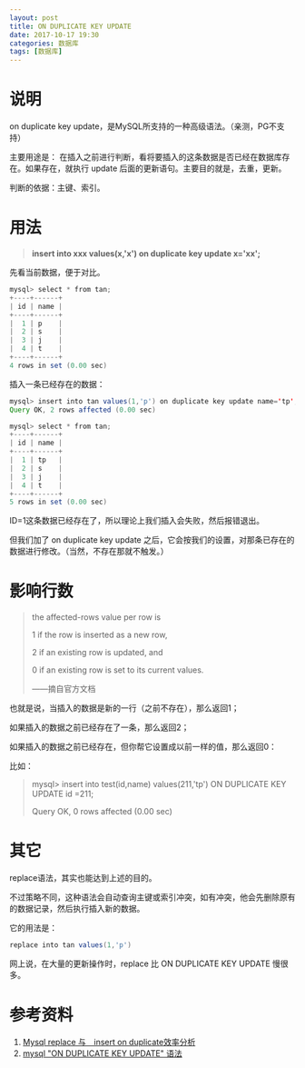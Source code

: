 ```yaml
---
layout: post
title: ON DUPLICATE KEY UPDATE
date: 2017-10-17 19:30
categories: 数据库
tags: [数据库]
---
```




# 说明

on duplicate key update，是MySQL所支持的一种高级语法。（亲测，PG不支持）

主要用途是： 在插入之前进行判断，看将要插入的这条数据是否已经在数据库存在。如果存在，就执行 update 后面的更新语句。主要目的就是，去重，更新。

判断的依据：主键、索引。

# 用法

>**insert into xxx values(x,'x') on duplicate key update x='xx';**

先看当前数据，便于对比。

```java
mysql> select * from tan;
+----+------+
| id | name |
+----+------+
|  1 | p    |
|  2 | s    |
|  3 | j    |
|  4 | t    |
+----+------+
4 rows in set (0.00 sec)
```

插入一条已经存在的数据：

```java
mysql> insert into tan values(1,'p') on duplicate key update name='tp';
Query OK, 2 rows affected (0.00 sec)

mysql> select * from tan;
+----+------+
| id | name |
+----+------+
|  1 | tp   |
|  2 | s    |
|  3 | j    |
|  4 | t    |
+----+------+
5 rows in set (0.00 sec)
```

ID=1这条数据已经存在了，所以理论上我们插入会失败，然后报错退出。

但我们加了 on duplicate key update 之后，它会按我们的设置，对那条已存在的数据进行修改。（当然，不存在那就不触发。）

# 影响行数

>  the affected-rows value per row is 
>
> 1 if the row is inserted as a new row, 
>
> 2 if an existing row is updated, and
>
> 0 if an existing row is set to its current values.
>
>    ——摘自官方文档

也就是说，当插入的数据是新的一行（之前不存在），那么返回1；

如果插入的数据之前已经存在了一条，那么返回2；

如果插入的数据之前已经存在，但你帮它设置成以前一样的值，那么返回0：

比如：

> mysql> insert into test(id,name) values(211,'tp') ON DUPLICATE KEY UPDATE id =211;
>
> Query OK, 0 rows affected (0.00 sec)

# 其它

replace语法，其实也能达到上述的目的。

不过策略不同，这种语法会自动查询主键或索引冲突，如有冲突，他会先删除原有的数据记录，然后执行插入新的数据。

它的用法是：

```java
replace into tan values(1,'p')
```

网上说，在大量的更新操作时，replace 比 ON DUPLICATE KEY UPDATE 慢很多。

# 参考资料

1. [Mysql replace 与　insert on duplicate效率分析](https://segmentfault.com/a/1190000002527333)
2. [mysql "ON DUPLICATE KEY UPDATE" 语法](https://my.oschina.net/iceman/blog/53735)